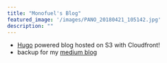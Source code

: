 ```yaml
---
title: "Monofuel's Blog"
featured_image: '/images/PANO_20180421_105142.jpg'
description: ""
---
```


- [Hugo](https://gohugo.io/) powered blog hosted on S3 with Cloudfront!
- backup for my [medium blog](https://medium.com/@monofuel34089)
